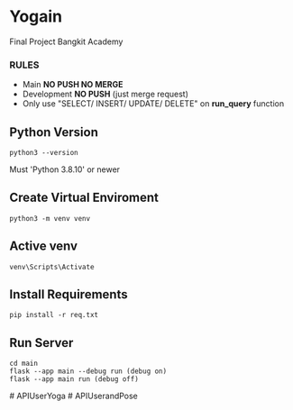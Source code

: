# Yogain
Final Project Bangkit Academy


### RULES
- Main **NO PUSH NO MERGE**
- Development **NO PUSH** (just merge request)
- Only use "SELECT/ INSERT/ UPDATE/ DELETE" on **run_query** function

## Python Version
```
python3 --version
```
Must 'Python 3.8.10' or newer

## Create Virtual Enviroment
```
python3 -m venv venv
```

## Active venv
```
venv\Scripts\Activate
```

## Install Requirements
```
pip install -r req.txt
```

## Run Server
```
cd main
flask --app main --debug run (debug on)
flask --app main run (debug off)
```
#   A P I U s e r Y o g a  
 #   A P I U s e r a n d P o s e  
 